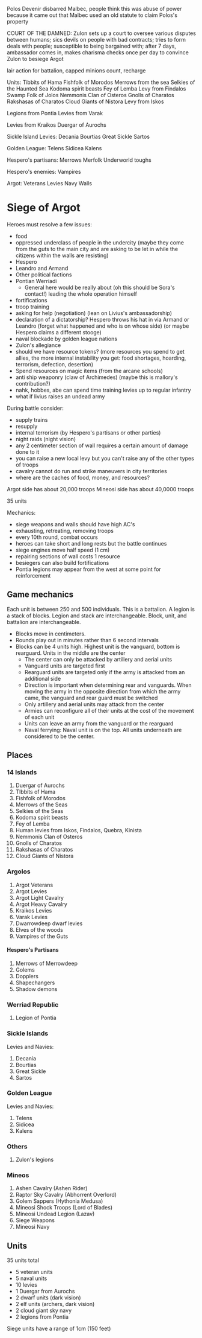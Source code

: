 Polos Devenir disbarred Malbec, people think this was abuse of power because it came out that Malbec used an old statute to claim Polos's property



COURT OF THE DAMNED: Zulon sets up a court to oversee various disputes between humans; sics devils on people with bad contracts; tries to form deals with people; susceptible to being bargained with; after 7 days, ambassador comes in, makes charisma checks once per day to convince Zulon to besiege Argot

lair action for battalion, capped minions count, recharge

Units:
Tibbits of Hama
Fishfolk of Morodos
Merrows from the sea
Selkies of the Haunted Sea
Kodoma spirit beasts
Fey of Lemba
Levy from Findalos
Swamp Folk of Jolos
Nemmonis Clan of Osteros
Gnolls of Charatos
Rakshasas of Charatos
Cloud Giants of Nistora
Levy from Iskos

Legions from Pontia
Levies from Varak

Levies from Kraikos
Duergar of Aurochs


Sickle Island Levies:
Decania
Bourtias
Great Sickle
Sartos

Golden League:
Telens
Sidicea
Kalens

Hespero's partisans:
Merrows
Merfolk
Underworld toughs

Hespero's enemies:
Vampires

Argot:
Veterans
Levies
Navy
Walls


# Siege of Argot
Heroes must resolve a few issues: 
- food
- oppressed underclass of people in the undercity (maybe they come from the guts to the main city and are asking to be let in while the citizens within the walls are resisting)
- Hespero
- Leandro and Armand
- Other political factions 
- Pontian Werriadi 
	- General here would be really about (oh this should be Sora's contact!) leading the whole operation himself
- fortifications 
- troop training
- asking for help (negotiation) (lean on Livius's ambassadorship)
- declaration of a dictatorship? Hespero throws his hat in via Armand or Leandro (forget what happened and who is on whose side) (or maybe Hespero claims a different stooge)
- naval blockade by golden league nations 
- Zulon's allegiance 
- should we have resource tokens? (more resources you spend to get allies, the more internal instability you get: food shortages, hoarding, terrorism, defection, desertion)
- Spend resources on magic items (from the arcane schools)
- anti ship weaponry (claw of Archimedes) (maybe this is mallory's contribution?)
- nahk, hobbes, abe can spend time training levies up to regular infantry 
- what if livius raises an undead army

During battle consider:
- supply trains
- resupply 
- internal terrorism (by Hespero's partisans or other parties)
- night raids (night vision)
- any 2 centimeter section of wall requires a certain amount of damage done to it
- you can raise a new local levy but you can't raise any of the other types of troops
- cavalry cannot do run and strike maneuvers in city territories
- where are the caches of food, money, and resources?


Argot side has about 20,000 troops 
Mineosi side has about 40,0000 troops

35 units


Mechanics: 
- siege weapons and walls should have high AC's
- exhausting, retreating, removing troops
- every 10th round, combat occurs
- heroes can take short and long rests but the battle continues
- siege engines move half speed (1 cm)
- repairing sections of wall costs 1 resource
- besiegers can also build fortifications
- Pontia legions may appear from the west at some point for reinforcement 


## Game mechanics
Each unit is between 250 and 500 individuals. This is a battalion. A legion is a stack of blocks. Legion and stack are interchangeable. Block, unit, and battalion are interchangeable. 
- Blocks move in centimeters.
- Rounds play out in minutes rather than 6 second intervals
- Blocks can be 4 units high. Highest unit is the vanguard, bottom is rearguard. Units in the middle are the center
	- The center can only be attacked by artillery and aerial units
	- Vanguard units are targeted first
	- Rearguard units are targeted only if the army is attacked from an additional side
	- Direction is important when determining rear and vanguards. When moving the army in the opposite direction from which the army came, the vanguard and rear guard must be switched
	- Only artillery and aerial units may attack from the center
	- Armies can reconfigure all of their units at the cost of the movement of each unit
	- Units can leave an army from the vanguard or the rearguard
	- Naval ferrying: Naval unit is on the top. All units underneath are considered to be the center. 



## Places
### 14 Islands
1.  Duergar of Aurochs
2.  TIbbits of Hama
3.  Fishfolk of Morodos
4.  Merrows of the Seas
5.  Selkies of the Seas
6.  Kodoma spirit beasts
7.  Fey of Lemba
8.  Human levies from Iskos, Findalos, Quebra, Kinista
9.  Nemmonis Clan of Osteros
10.  Gnolls of Charatos
11.  Rakshasas of Charatos
12.  Cloud Giants of Nistora

### Argolos
1. Argot Veterans
2. Argot Levies
3. Argot Light Cavalry
4. Argot Heavy Cavalry
5. Kraikos Levies
6. Varak Levies
7. Dwarrowdeep dwarf levies
8. Elves of the woods
9. Vampires of the Guts

#### Hespero's Partisans
1. Merrows of Merrowdeep
2. Golems
3. Dopplers
4. Shapechangers
5. Shadow demons

### Werriad Republic
1. Legion of Pontia

### Sickle Islands
Levies and Navies:
1. Decania
2. Bourtias
3. Great Sickle
4. Sartos

### Golden League
Levies and Navies:
1. Telens
2. Sidicea
3. Kalens

### Others
1.  Zulon's legions

### Mineos
1. Ashen Cavalry (Ashen Rider)
2. Raptor Sky Cavalry (Abhorrent Overlord)
3. Golem Sappers (Hythonia Medusa)
4. Mineosi Shock Troops (Lord of Blades)
5. Mineosi Undead Legion (Lazav)
6. Siege Weapons
7. Mineosi Navy

## Units

35 units total

- 5 veteran units
- 5 naval units
- 10 levies
- 1 Duergar from Aurochs
- 2 dwarf units (dark vision)
- 2 elf units (archers, dark vision)
- 2 cloud giant sky navy
- 2 legions from Pontia




Siege units have a range of 1cm (150 feet)